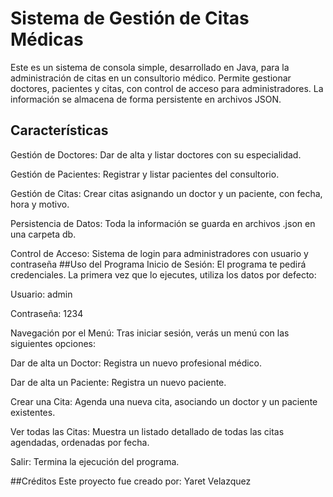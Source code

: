 # Sistema de Gestión de Citas Médicas
 Este es un sistema de consola simple, desarrollado en Java, para la administración de citas en un consultorio médico. Permite gestionar doctores, pacientes y citas, con control de acceso para administradores. La información se almacena de forma persistente en archivos JSON.

## Características 
Gestión de Doctores: Dar de alta y listar doctores con su especialidad.

Gestión de Pacientes: Registrar y listar pacientes del consultorio.

Gestión de Citas: Crear citas asignando un doctor y un paciente, con fecha, hora y motivo.

Persistencia de Datos: Toda la información se guarda en archivos .json en una carpeta db.

Control de Acceso: Sistema de login para administradores con usuario y contraseña
##Uso del Programa
Inicio de Sesión:
El programa te pedirá credenciales. La primera vez que lo ejecutes, utiliza los datos por defecto:

Usuario: admin

Contraseña: 1234

Navegación por el Menú:
Tras iniciar sesión, verás un menú con las siguientes opciones:

Dar de alta un Doctor: Registra un nuevo profesional médico.

Dar de alta un Paciente: Registra un nuevo paciente.

Crear una Cita: Agenda una nueva cita, asociando un doctor y un paciente existentes.

Ver todas las Citas: Muestra un listado detallado de todas las citas agendadas, ordenadas por fecha.

Salir: Termina la ejecución del programa.

##Créditos
Este proyecto fue creado por:
Yaret Velazquez
